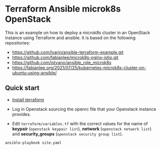 # Terraform Ansible microk8s OpenStack

This is an example on how to deploy a microk8s cluster in an OpenStack instance using Terraform and ansible. It is based on the following repositories:

* https://github.com/lvarin/ansible-terraform-example.git
* https://github.com/fabianlee/microk8s-nginx-istio.git
* https://github.com/istvano/ansible_role_microk8s
* https://fabianlee.org/2021/07/25/kubernetes-microk8s-cluster-on-ubuntu-using-ansible/

## Quick start

* [Install terraform](https://www.terraform.io/downloads.html)

* Log in Openstack sourcing the openrc file that your Openstack instance provides.

* Edit `terraform/variables.tf` with the correct values for the name of **keypair** (`openstack keypair list`), **network** (`openstack network list`) and **security_groups** (`openstack security group list`).

```sh
ansible-playbook site.yaml
```